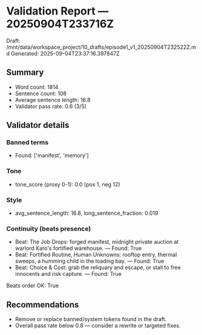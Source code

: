 # Validation Report — 20250904T233716Z
Draft: /mnt/data/workspace_project/10_drafts/episode1_v1_20250904T232522Z.md
Generated: 2025-09-04T23:37:16.397847Z

## Summary
- Word count: 1814
- Sentence count: 108
- Average sentence length: 16.8
- Validator pass rate: 0.6 (3/5)

## Validator details

### Banned terms
- Found: ['manifest', 'memory']

### Tone
- tone_score (proxy 0-1): 0.0 (pos 1, neg 12)

### Style
- avg_sentence_length: 16.8, long_sentence_fraction: 0.019

### Continuity (beats presence)

- Beat: The Job Drops: forged manifest, midnight private auction at warlord Karo's fortified warehouse. — Found: True
- Beat: Fortified Routine, Human Unknowns: rooftop entry, thermal sweeps, a humming child in the loading bay. — Found: True
- Beat: Choice & Cost: grab the reliquary and escape, or stall to free innocents and risk capture. — Found: True

Beats order OK: True


## Recommendations

- Remove or replace banned/system tokens found in the draft.
- Overall pass rate below 0.8 — consider a rewrite or targeted fixes.
